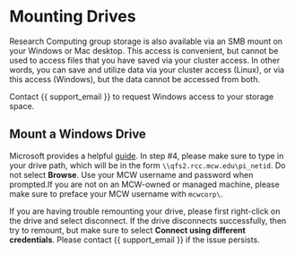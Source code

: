 # Mounting Drives

Research Computing group storage is also available via an SMB mount on your Windows or Mac desktop. This access is convenient, but cannot be used to access files that you have saved via your cluster access. In other words, you can save and utilize data via your cluster access (Linux), or via this access (Windows), but the data cannot be accessed from both.

Contact {{ support_email }} to request Windows access to your storage space.

## Mount a Windows Drive

Microsoft provides a helpful [guide](https://support.microsoft.com/en-us/windows/map-a-network-drive-in-windows-29ce55d1-34e3-a7e2-4801-131475f9557d). In step #4, please make sure to type in your drive path, which will be in the form `\\qfs2.rcc.mcw.edu\pi_netid`. Do not select **Browse**. Use your MCW username and password when prompted.If you are not on an MCW-owned or managed machine, please make sure to preface your MCW username with `mcwcorp\`.

If you are having trouble remounting your drive, please first right-click on the drive and select disconnect. If the drive disconnects successfully, then try to remount, but make sure to select **Connect using different credentials**. Please contact {{ support_email }} if the issue persists.

